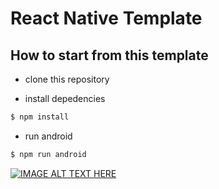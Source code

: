 # React Native Template
## How to start from this template

- clone this repository

- install depedencies

```bash
$ npm install
```

- run android
```bash
$ npm run android
```


[![IMAGE ALT TEXT HERE](https://youtube.com/shorts/4VVf9glPnhE?feature=share)](https://youtube.com/shorts/4VVf9glPnhE?feature=share)